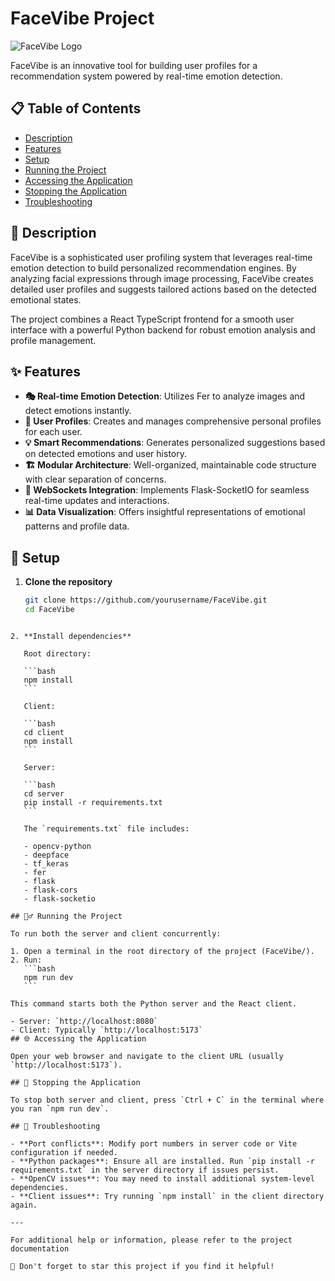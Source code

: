 # FaceVibe Project

![FaceVibe Logo](https://i.etsystatic.com/18489883/r/il/cb2443/4305635229/il_570xN.4305635229_8qd4.jpg)  

FaceVibe is an innovative tool for building user profiles for a recommendation system powered by real-time emotion detection.

## 📋 Table of Contents

- [Description](#-description)
- [Features](#-features)
- [Setup](#-setup)
- [Running the Project](#-running-the-project)
- [Accessing the Application](#-accessing-the-application)
- [Stopping the Application](#-stopping-the-application)
- [Troubleshooting](#-troubleshooting)

## 📝 Description

FaceVibe is a sophisticated user profiling system that leverages real-time emotion detection to build personalized recommendation engines. By analyzing facial expressions through image processing, FaceVibe creates detailed user profiles and suggests tailored actions based on the detected emotional states.

The project combines a React TypeScript frontend for a smooth user interface with a powerful Python backend for robust emotion analysis and profile management.

## ✨ Features

- **🎭 Real-time Emotion Detection**: Utilizes Fer to analyze images and detect emotions instantly.
- **👤 User Profiles**: Creates and manages comprehensive personal profiles for each user.
- **💡 Smart Recommendations**: Generates personalized suggestions based on detected emotions and user history.
- **🏗 Modular Architecture**: Well-organized, maintainable code structure with clear separation of concerns.
- **🔄 WebSockets Integration**: Implements Flask-SocketIO for seamless real-time updates and interactions.
- **📊 Data Visualization**: Offers insightful representations of emotional patterns and profile data.

## 🚀 Setup

1. **Clone the repository**
   ```bash
   git clone https://github.com/yourusername/FaceVibe.git
   cd FaceVibe
````

2. **Install dependencies**

   Root directory:

   ```bash
   npm install
   ```

   Client:

   ```bash
   cd client
   npm install
   ```

   Server:

   ```bash
   cd server
   pip install -r requirements.txt
   ```

   The `requirements.txt` file includes:

   - opencv-python
   - deepface
   - tf_keras
   - fer
   - flask
   - flask-cors
   - flask-socketio

## 🏃‍♂️ Running the Project

To run both the server and client concurrently:

1. Open a terminal in the root directory of the project (FaceVibe/).
2. Run:
   ```bash
   npm run dev
   ```

This command starts both the Python server and the React client.

- Server: `http://localhost:8080`
- Client: Typically `http://localhost:5173`
## 🌐 Accessing the Application

Open your web browser and navigate to the client URL (usually `http://localhost:5173`).

## 🛑 Stopping the Application

To stop both server and client, press `Ctrl + C` in the terminal where you ran `npm run dev`.

## 🔧 Troubleshooting

- **Port conflicts**: Modify port numbers in server code or Vite configuration if needed.
- **Python packages**: Ensure all are installed. Run `pip install -r requirements.txt` in the server directory if issues persist.
- **OpenCV issues**: You may need to install additional system-level dependencies.
- **Client issues**: Try running `npm install` in the client directory again.

---

For additional help or information, please refer to the project documentation

🌟 Don't forget to star this project if you find it helpful!
